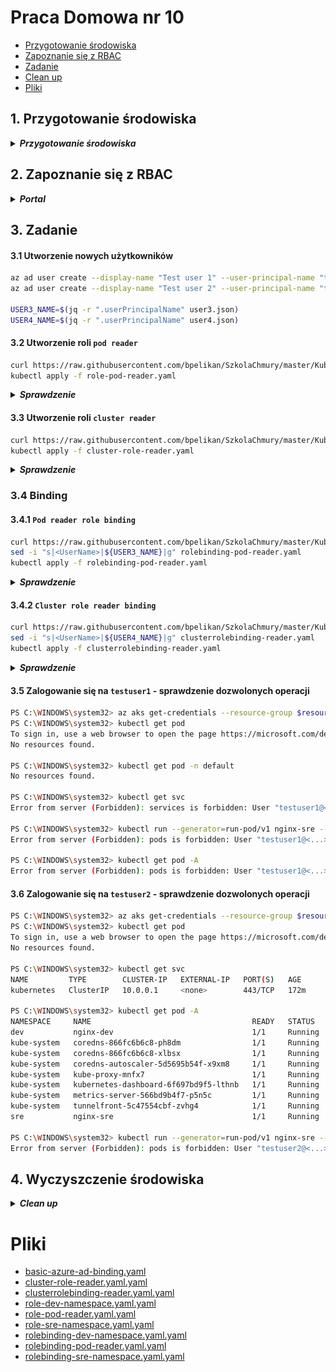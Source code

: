 # Praca Domowa nr 10

* [Przygotowanie środowiska](#1-przygotowanie-środowiska)
* [Zapoznanie się z RBAC](#2-zapoznanie-się-z-rbac)
* [Zadanie](#3-zadanie)
* [Clean up](#4-wyczyszczenie-środowiska)
* [Pliki](#pliki)

## 1. Przygotowanie środowiska

<details>
  <summary><b><i>Przygotowanie środowiska</i></b></summary>

#### 1.0 Przygotowanie folderu oraz zmiennych
```bash
mkdir code
cd code

location="westeurope"
resourceGroup="szkchm-zadanie10"
aksName="akszad10"
```

### 1.1 Azure AD application dla serwera

#### 1.1.1 Utworzenie Azure AD application dla serwera
```bash
az ad app create --display-name "${aksName}Server" --identifier-uris "https://${aksName}Server" -o json > serverapp.json
serverApplicationId=$(jq -r ".appId" serverapp.json)
```
<details>
  <summary><b><i>Portal</i></b></summary>

![portal](./img/20191130155206.jpg "portal")
</details>

#### 1.1.2 Aktualizacja application group memebership claims
```bash
az ad app update --id $serverApplicationId --set groupMembershipClaims=All
```
<details>
  <summary><b><i>Portal</i></b></summary>

![portal](./img/20191130155505.jpg "portal")
</details>

#### 1.1.3 Utworzenie Service Principal
```bash
az ad sp create --id $serverApplicationId
```

#### 1.1.4 Pobranie sekretu z utworzonego Service Principal
```bash
az ad sp credential reset --name $serverApplicationId --credential-description "AKSPassword" -o json > serverSPsecret.json
serverApplicationSecret=$(jq -r ".password" serverSPsecret.json)
```
<details>
  <summary><b><i>Portal</i></b></summary>

![portal](./img/20191130160307.jpg "portal")
</details>

#### 1.1.5 Dodanie uprawnień
```bash
az ad app permission add --id $serverApplicationId --api 00000003-0000-0000-c000-000000000000 --api-permissions e1fe6dd8-ba31-4d61-89e7-88639da4683d=Scope 06da0dbc-49e2-44d2-8312-53f166ab848a=Scope 7ab1d382-f21e-4acd-a863-ba3e13f7da61=Role
```

#### 1.1.6 Przyznanie uprawnień
```bash
az ad app permission grant --id $serverApplicationId --api 00000003-0000-0000-c000-000000000000
az ad app permission admin-consent --id  $serverApplicationId
```
<details>
  <summary><b><i>Portal</i></b></summary>

![portal](./img/20191130163838.jpg "portal")
</details>

### 1.2 Azure AD application dla klienta

#### 1.2.1 Utworzenie Azure AD application dla klienta
```bash
az ad app create --display-name "${aksName}Client" --native-app --reply-urls "https://${aksName}Client" -o json > clientapp.json
clientApplicationId=$(jq -r ".appId" clientapp.json)
```

<details>
  <summary><b><i>Portal</i></b></summary>

![portal](./img/20191130164750.jpg "portal")
</details>

#### 1.2.2 Utworzenie Service Principal
```bash
az ad sp create --id $clientApplicationId
```

#### 1.2.3 Pobranie oAuth2 ID z Azure AD application serwera
```bash
az ad app show --id $serverApplicationId -o json > clientSP.json
oAuthPermissionId=$(jq -r ".oauth2Permissions[0].id" clientSP.json)
```

#### 1.2.4 Dodanie uprawnień dla klienta
Dodanie uprawnień dla klienta do komunikacji z serwerem z wykorzystaniem `oAuth2 communication flow`.
```bash
az ad app permission add --id $clientApplicationId --api $serverApplicationId --api-permissions $oAuthPermissionId=Scope
```

#### 1.2.5 Przyznanie uprawnień dla klienta
Przyznanie uprawnień dla klienta do komunikacji z serwerem.
```bash
az ad app permission grant --id $clientApplicationId --api $serverApplicationId
```
<details>
  <summary><b><i>Portal</i></b></summary>

![portal](./img/20191130170621.jpg "portal")
</details>

### 1.3 Utworzenie AKS

#### 1.3.1 Utworznie Resource Group
```bash
az group create --location $location --name $resourceGroup
```
#### 1.3.2 Pobranie Tenant ID
```bash
az account show -o json > accountInfo.json
tenantId=$(jq -r ".tenantId" accountInfo.json)
```

#### 1.3.3 Utworzenie Service Principal
```bash
az ad sp create-for-rbac --skip-assignment -o json > auth.json
servicePrincipalClientId=$(jq -r ".appId" auth.json)
servicePrincipalClientSecret=$(jq -r ".password" auth.json)
```

#### 1.3.4 Utworzenie klastra
```bash
az aks create --generate-ssh-keys -g $resourceGroup -n $aksName --node-count 1 --location $location --aad-server-app-id $serverApplicationId --aad-server-app-secret $serverApplicationSecret --aad-client-app-id $clientApplicationId --aad-tenant-id $tenantId --service-principal $servicePrincipalClientId --client-secret $servicePrincipalClientSecret 
```

#### 1.3.5 Pobranie credentials dla AKS
```bash
az aks get-credentials --resource-group $resourceGroup --name $aksName --admin
```

#### 1.3.6 Dodanie obecnie zalogowanego użytkownika jako Cluster Admin
```bash
az ad signed-in-user show -o json > signedUser.json
userPrincipalName=$(jq -r ".userPrincipalName" signedUser.json)

curl https://raw.githubusercontent.com/bpelikan/SzkolaChmury/master/Kubernetes/Zadanie10/code/basic-azure-ad-binding.yaml > basic-azure-ad-binding.yaml
sed -i "s|<userPrincipalName>|${userPrincipalName}|g" basic-azure-ad-binding.yaml
kubectl apply -f basic-azure-ad-binding.yaml
```
</details>

## 2. Zapoznanie się z RBAC

<details>
  <summary><b><i>Portal</i></b></summary>

#### 2.1 Pobranie AKS ID
```bash
az aks show --resource-group $resourceGroup --name $aksName -o json > aksInfo.json
AKS_ID=$(jq -r ".id" aksInfo.json)
```

#### 2.2 Utworzenie grup `dev` oraz `ops` w AD
```bash
devGroupName="appdev"
az ad group create --display-name $devGroupName --mail-nickname $devGroupName -o json > appdev.json
APPDEV_ID=$(jq -r ".objectId" appdev.json)

opsGroupName="opssre"
az ad group create --display-name $opsGroupName --mail-nickname $opsGroupName -o json > opssre.json
OPSSRE_ID=$(jq -r ".objectId" opssre.json)
```

#### 2.3 Przypisanie ról dla grup
Przypisanie ról do grup dev oraz ops w celu umożliwienia korzystania z AKS
```bash
az role assignment create --assignee $APPDEV_ID --role "Azure Kubernetes Service Cluster User Role" --scope $AKS_ID

az role assignment create --assignee $OPSSRE_ID --role "Azure Kubernetes Service Cluster User Role" --scope $AKS_ID
```

#### 2.4 Utworzenie kont
```bash
domainName="<Nawa domeny>"
defaultUserPassword="<Domyślne hasło>"

az ad user create --display-name "AKS Dev" --user-principal-name "aksdev@${domainName}" --password $defaultUserPassword -o json > user1.json
az ad user create --display-name "AKS SRE" --user-principal-name "akssre@${domainName}" --password $defaultUserPassword -o json > user2.json

AKSDEV_ID=$(jq -r ".objectId" user1.json)
AKSSRE_ID=$(jq -r ".objectId" user2.json)
```

#### 2.5 Przypisanie kont do grup
```bash
az ad group member add --group $devGroupName --member-id $AKSDEV_ID
az ad group member add --group $opsGroupName --member-id $AKSSRE_ID
```

#### 2.6 Utworzenie namespace dla grup w AKS
```bash
kubectl create namespace dev
kubectl create namespace sre
```

<details>
  <summary><b><i>Sprawdzenie</i></b></summary>

```bash
bartosz@Azure:~/code$ kubectl get namespace
NAME          STATUS   AGE
default       Active   118m
dev           Active   8m40s
kube-public   Active   118m
kube-system   Active   118m
sre           Active   7s
```
</details>

#### 2.7 Utworzenie ról w AKS
```bash
curl https://raw.githubusercontent.com/bpelikan/SzkolaChmury/master/Kubernetes/Zadanie10/code/role-dev-namespace.yaml > role-dev-namespace.yaml
kubectl apply -f role-dev-namespace.yaml

curl https://raw.githubusercontent.com/bpelikan/SzkolaChmury/master/Kubernetes/Zadanie10/code/role-sre-namespace.yaml > role-sre-namespace.yaml
kubectl apply -f role-sre-namespace.yaml
```

<details>
  <summary><b><i>Sprawdzenie</i></b></summary>

```bash
bartosz@Azure:~/code$ kubectl get role -A
NAMESPACE     NAME                                             AGE
dev           dev-user-full-access                             7m38s
kube-public   system:controller:bootstrap-signer               120m
kube-system   extension-apiserver-authentication-reader        120m
kube-system   kubernetes-dashboard-minimal                     119m
kube-system   system::leader-locking-kube-controller-manager   120m
kube-system   system::leader-locking-kube-scheduler            120m
kube-system   system:controller:bootstrap-signer               120m
kube-system   system:controller:cloud-provider                 120m
kube-system   system:controller:token-cleaner                  120m
sre           sre-user-full-access                             2s
```
</details>

#### 2.8 Role binding dla grup
```bash
curl https://raw.githubusercontent.com/bpelikan/SzkolaChmury/master/Kubernetes/Zadanie10/code/rolebinding-dev-namespace.yaml > rolebinding-dev-namespace.yaml
sed -i "s|<groupObjectId>|${APPDEV_ID}|g" rolebinding-dev-namespace.yaml
kubectl apply -f rolebinding-dev-namespace.yaml

curl https://raw.githubusercontent.com/bpelikan/SzkolaChmury/master/Kubernetes/Zadanie10/code/rolebinding-sre-namespace.yaml > rolebinding-sre-namespace.yaml
sed -i "s|<groupObjectId>|${OPSSRE_ID}|g" rolebinding-sre-namespace.yaml
kubectl apply -f rolebinding-sre-namespace.yaml
```

<details>
  <summary><b><i>Sprawdzenie</i></b></summary>

```bash
bartosz@Azure:~/code$ kubectl get rolebinding -A
NAMESPACE     NAME                                             AGE
dev           dev-user-access                                  4m18s
kube-public   system:controller:bootstrap-signer               122m
kube-system   kubernetes-dashboard-minimal                     121m
kube-system   metrics-server-auth-reader                       121m
kube-system   node-view                                        121m
kube-system   system::leader-locking-kube-controller-manager   122m
kube-system   system::leader-locking-kube-scheduler            122m
kube-system   system:controller:bootstrap-signer               122m
kube-system   system:controller:cloud-provider                 122m
kube-system   system:controller:token-cleaner                  122m
kube-system   tunnelfront                                      121m
sre           sre-user-access                                  4s
```
</details>

#### 2.9 Zalogowanie się na `aksdev`
```bash
PS C:\WINDOWS\system32> az aks get-credentials --resource-group $resourceGroup --name $aksName --overwrite-existing
PS C:\WINDOWS\system32> kubectl run --generator=run-pod/v1 nginx-dev --image=nginx --namespace dev

To sign in, use a web browser to open the page https://microsoft.com/devicelogin and enter the code CAUH6PZEZ to authenticate.
```

> Zalogowanie się na `aksdev` i sprawdzenie jakie operacje może wykonać.

```bash
PS C:\WINDOWS\system32> kubectl run --generator=run-pod/v1 nginx-dev --image=nginx --namespace dev
pod/nginx-dev created

PS C:\WINDOWS\system32> kubectl get pods --namespace dev
NAME        READY   STATUS    RESTARTS   AGE
nginx-dev   1/1     Running   0          36s

PS C:\WINDOWS\system32> kubectl get pods
Error from server (Forbidden): pods is forbidden: User "aksdev@<...>.onmicrosoft.com" cannot list resource "pods" in API group "" in the namespace "default"

PS C:\WINDOWS\system32> kubectl get pods -A
Error from server (Forbidden): pods is forbidden: User "aksdev@<...>.onmicrosoft.com" cannot list resource "pods" in API group "" at the cluster scope

PS C:\WINDOWS\system32> kubectl run --generator=run-pod/v1 nginx-dev --image=nginx --namespace sre
Error from server (Forbidden): pods is forbidden: User "aksdev@<...>.onmicrosoft.com" cannot create resource "pods" in API group "" in the namespace "sre"
```


#### 2.10 Zalogowanie się na `akssre`
```bash
PS C:\WINDOWS\system32> az aks get-credentials --resource-group $resourceGroup --name $aksName --overwrite-existing
PS C:\WINDOWS\system32> kubectl run --generator=run-pod/v1 nginx-sre --image=nginx --namespace sre
To sign in, use a web browser to open the page https://microsoft.com/devicelogin and enter the code CDKFUSJUW to authenticate.
pod/nginx-sre created
```
> Zalogowanie się na `akssre` i sprawdzenie jakie operacje może wykonać.

```bash
PS C:\WINDOWS\system32> kubectl get pods --namespace sre
NAME        READY   STATUS    RESTARTS   AGE
nginx-sre   1/1     Running   0          38s

PS C:\WINDOWS\system32> kubectl get pods --all-namespaces
Error from server (Forbidden): pods is forbidden: User "akssre@<...>.onmicrosoft.com" cannot list resource "pods" in API group "" at the cluster scope

PS C:\WINDOWS\system32> kubectl run --generator=run-pod/v1 nginx-sre --image=nginx --namespace dev
Error from server (Forbidden): pods is forbidden: User "akssre@<...>.onmicrosoft.com" cannot create resource "pods" in API group "" in the namespace "dev"
```

</details>

## 3. Zadanie

#### 3.1 Utworzenie nowych użytkowników
```bash
az ad user create --display-name "Test user 1" --user-principal-name "testuser1@${domainName}" --password $defaultUserPassword -o json > user3.json
az ad user create --display-name "Test user 2" --user-principal-name "testuser2@${domainName}" --password $defaultUserPassword -o json > user4.json

USER3_NAME=$(jq -r ".userPrincipalName" user3.json)
USER4_NAME=$(jq -r ".userPrincipalName" user4.json)
```

#### 3.2 Utworzenie roli `pod reader`
```bash
curl https://raw.githubusercontent.com/bpelikan/SzkolaChmury/master/Kubernetes/Zadanie10/code/role-pod-reader.yaml > role-pod-reader.yaml
kubectl apply -f role-pod-reader.yaml
```

<details> 
  <summary><b><i>Sprawdzenie</i></b></summary> 

```bash
bartosz@Azure:~/code$ kubectl get role -A
NAMESPACE     NAME                                             AGE
default       pod-reader                                       8m33s
dev           dev-user-full-access                             46m
kube-public   system:controller:bootstrap-signer               159m
kube-system   extension-apiserver-authentication-reader        159m
kube-system   kubernetes-dashboard-minimal                     158m
kube-system   system::leader-locking-kube-controller-manager   159m
kube-system   system::leader-locking-kube-scheduler            159m
kube-system   system:controller:bootstrap-signer               159m
kube-system   system:controller:cloud-provider                 159m
kube-system   system:controller:token-cleaner                  159m
sre           sre-user-full-access                             38m
```
</details> 

#### 3.3 Utworzenie roli `cluster reader`
```bash
curl https://raw.githubusercontent.com/bpelikan/SzkolaChmury/master/Kubernetes/Zadanie10/code/cluster-role-reader.yaml > cluster-role-reader.yaml
kubectl apply -f cluster-role-reader.yaml
```

<details> 
  <summary><b><i>Sprawdzenie</i></b></summary>

```bash
bartosz@Azure:~/code$ kubectl get clusterrole
NAME                                                                   AGE
admin                                                                  159m
cluster-admin                                                          159m
cluster-reader                                                         17s
container-health-log-reader                                            159m
edit                                                                   159m
(...)
view                                                                   159m
```
</details> 

### 3.4 Binding

#### 3.4.1 `Pod reader role binding`
```bash
curl https://raw.githubusercontent.com/bpelikan/SzkolaChmury/master/Kubernetes/Zadanie10/code/rolebinding-pod-reader.yaml > rolebinding-pod-reader.yaml
sed -i "s|<UserName>|${USER3_NAME}|g" rolebinding-pod-reader.yaml
kubectl apply -f rolebinding-pod-reader.yaml
```

<details> 
  <summary><b><i>Sprawdzenie</i></b></summary>

```bash
bartosz@Azure:~/code$ kubectl get RoleBinding -A
NAMESPACE     NAME                                             AGE
default       read-pods                                        6s
dev           dev-user-access                                  48m
kube-public   system:controller:bootstrap-signer               166m
kube-system   kubernetes-dashboard-minimal                     166m
kube-system   metrics-server-auth-reader                       166m
kube-system   node-view                                        166m
kube-system   system::leader-locking-kube-controller-manager   166m
kube-system   system::leader-locking-kube-scheduler            166m
kube-system   system:controller:bootstrap-signer               166m
kube-system   system:controller:cloud-provider                 166m
kube-system   system:controller:token-cleaner                  166m
kube-system   tunnelfront                                      166m
sre           sre-user-access                                  44m
```
</details> 


#### 3.4.2 `Cluster role reader binding`
```bash
curl https://raw.githubusercontent.com/bpelikan/SzkolaChmury/master/Kubernetes/Zadanie10/code/clusterrolebinding-reader.yaml > clusterrolebinding-reader.yaml
sed -i "s|<UserName>|${USER4_NAME}|g" clusterrolebinding-reader.yaml
kubectl apply -f clusterrolebinding-reader.yaml
```

<details> 
  <summary><b><i>Sprawdzenie</i></b></summary>

```bash
bartosz@Azure:~/code$ kubectl get ClusterRoleBinding
NAME                                                   AGE
aks-cluster-admin-binding                              168m
cluster-admin                                          168m
cluster-reader                                         20s
container-health-read-logs-global                      168m
contoso-cluster-admins                                 122m
metrics-server:system:auth-delegator                   168m
system:aks-client-node-proxier                         167m
```
</details> 


#### 3.5 Zalogowanie się na `testuser1` - sprawdzenie dozwolonych operacji
```bash
PS C:\WINDOWS\system32> az aks get-credentials --resource-group $resourceGroup --name $aksName --overwrite-existing
PS C:\WINDOWS\system32> kubectl get pod
To sign in, use a web browser to open the page https://microsoft.com/devicelogin and enter the code CYR7A4U6B to authenticate.
No resources found.

PS C:\WINDOWS\system32> kubectl get pod -n default
No resources found.

PS C:\WINDOWS\system32> kubectl get svc
Error from server (Forbidden): services is forbidden: User "testuser1@<...>.onmicrosoft.com" cannot list resource "services" in API group "" in the namespace "default"

PS C:\WINDOWS\system32> kubectl run --generator=run-pod/v1 nginx-sre --image=nginx
Error from server (Forbidden): pods is forbidden: User "testuser1@<...>.onmicrosoft.com" cannot create resource "pods" in API group "" in the namespace "default"

PS C:\WINDOWS\system32> kubectl get pod -A
Error from server (Forbidden): pods is forbidden: User "testuser1@<...>.onmicrosoft.com" cannot list resource "pods" in API group "" at the cluster scope
```


#### 3.6 Zalogowanie się na `testuser2` - sprawdzenie dozwolonych operacji
```bash
PS C:\WINDOWS\system32> az aks get-credentials --resource-group $resourceGroup --name $aksName --overwrite-existing
PS C:\WINDOWS\system32> kubectl get pod
To sign in, use a web browser to open the page https://microsoft.com/devicelogin and enter the code CSPRFQLCH to authenticate.
No resources found.

PS C:\WINDOWS\system32> kubectl get svc
NAME         TYPE        CLUSTER-IP   EXTERNAL-IP   PORT(S)   AGE
kubernetes   ClusterIP   10.0.0.1     <none>        443/TCP   172m

PS C:\WINDOWS\system32> kubectl get pod -A
NAMESPACE     NAME                                    READY   STATUS    RESTARTS   AGE
dev           nginx-dev                               1/1     Running   0          39m
kube-system   coredns-866fc6b6c8-ph8dm                1/1     Running   0          168m
kube-system   coredns-866fc6b6c8-xlbsx                1/1     Running   0          172m
kube-system   coredns-autoscaler-5d5695b54f-x9xm8     1/1     Running   0          172m
kube-system   kube-proxy-mnfx7                        1/1     Running   0          168m
kube-system   kubernetes-dashboard-6f697bd9f5-lthnb   1/1     Running   0          172m
kube-system   metrics-server-566bd9b4f7-p5n5c         1/1     Running   0          172m
kube-system   tunnelfront-5c47554cbf-zvhg4            1/1     Running   0          172m
sre           nginx-sre                               1/1     Running   0          34m

PS C:\WINDOWS\system32> kubectl run --generator=run-pod/v1 nginx-sre --image=nginx
Error from server (Forbidden): pods is forbidden: User "testuser2@<...>.onmicrosoft.com" cannot create resource "pods" in API group "" in the namespace "default"
```






## 4. Wyczyszczenie środowiska

<details>
  <summary><b><i>Clean up</i></b></summary>

#### Usunięcie Resource groupy
```bash
bartosz@Azure:~/code$ az group delete --name $resourceGroup --no-wait
```

#### Usunięcie utworzonych użytkowników
```bash
bartosz@Azure:~/code$ az ad user delete --id $AKSDEV_ID
bartosz@Azure:~/code$ az ad user delete --id $AKSSRE_ID
bartosz@Azure:~/code$ az ad user delete --id $USER3_NAME
bartosz@Azure:~/code$ az ad user delete --id $USER4_NAME
```

#### Usunięcie utworzonych grup w AD
```bash
bartosz@Azure:~/code$ az ad group delete --group appdev
bartosz@Azure:~/code$ az ad group delete --group opssre
```

#### Usunięcie Service Principal
```bash
bartosz@Azure:~/code$ az ad app delete --id $serverApplicationId
bartosz@Azure:~/code$ az ad app delete --id $clientApplicationId
bartosz@Azure:~/code$ az ad sp delete --id $servicePrincipalClientId
```

#### Usunięcie plików
```bash
bartosz@Azure:~/code$ cd ..
bartosz@Azure:~$ rm -rf ./code
```

</details>

# Pliki

* [basic-azure-ad-binding.yaml](./code/basic-azure-ad-binding.yaml)
* [cluster-role-reader.yaml.yaml](./code/cluster-role-reader.yaml.yaml)
* [clusterrolebinding-reader.yaml.yaml](./code/clusterrolebinding-reader.yaml.yaml)
* [role-dev-namespace.yaml.yaml](./code/role-dev-namespace.yaml.yaml)
* [role-pod-reader.yaml.yaml](./code/role-pod-reader.yaml.yaml)
* [role-sre-namespace.yaml.yaml](./code/role-sre-namespace.yaml.yaml)
* [rolebinding-dev-namespace.yaml.yaml](./code/rolebinding-dev-namespace.yaml.yaml)
* [rolebinding-pod-reader.yaml.yaml](./code/rolebinding-pod-reader.yaml.yaml)
* [rolebinding-sre-namespace.yaml.yaml](./code/rolebinding-sre-namespace.yaml.yaml)